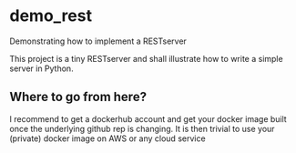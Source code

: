 # demo_rest
Demonstrating how to implement a RESTserver

This project is a tiny RESTserver and shall illustrate how to write a simple server in Python.


Where to go from here? 
----------------------

I recommend to get a dockerhub account and get your docker image built once the underlying github rep is changing.
It is then trivial to use your (private) docker image on AWS or any cloud service
